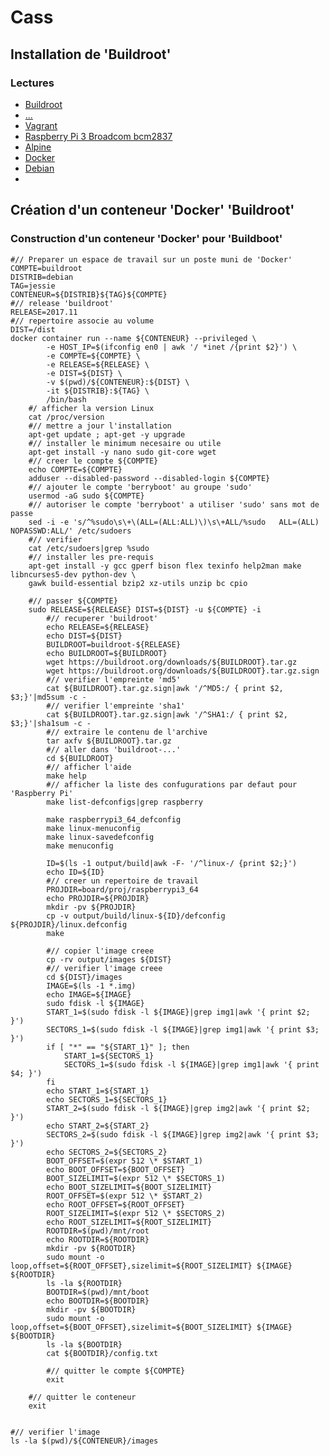 #  Cass

## Installation de 'Buildroot'

### Lectures

* [Buildroot](http://www.buildroot.org/downloads/manual/manual.html)
* [...](http://www.linuxembedded.fr/2013/02/tutorial-un-systeme-linux-embarque-operationnel-avec-buildroot/)
* [Vagrant](https://www.vagrantup.com/docs/)
* [Raspberry Pi 3 Broadcom bcm2837](https://www.raspberrypi.org/documentation/hardware/raspberrypi/bcm2837/README.md)
* [Alpine](http://wiki.alpinelinux.org/wiki/Developer_Documentation)
* [Docker](https://forums.docker.com/t/increase-docker-container-disk-space-on-os-x/26725/2)
* [Debian](https://www.debian.org/distrib/packages)
*

## Création d'un conteneur 'Docker' 'Buildroot'

### Construction d'un conteneur 'Docker' pour 'Buildboot'

    #// Preparer un espace de travail sur un poste muni de 'Docker'
    COMPTE=buildroot
    DISTRIB=debian
    TAG=jessie
    CONTENEUR=${DISTRIB}${TAG}${COMPTE}
    #// release 'buildroot'
    RELEASE=2017.11
    #// repertoire associe au volume
    DIST=/dist
    docker container run --name ${CONTENEUR} --privileged \
            -e HOST_IP=$(ifconfig en0 | awk '/ *inet /{print $2}') \
            -e COMPTE=${COMPTE} \
            -e RELEASE=${RELEASE} \
            -e DIST=${DIST} \
            -v $(pwd)/${CONTENEUR}:${DIST} \
            -it ${DISTRIB}:${TAG} \
            /bin/bash
        #/ afficher la version Linux
        cat /proc/version
        #// mettre a jour l'installation
        apt-get update ; apt-get -y upgrade
        #// installer le minimum necesaire ou utile
        apt-get install -y nano sudo git-core wget
        #// creer le compte ${COMPTE}
        echo COMPTE=${COMPTE}
        adduser --disabled-password --disabled-login ${COMPTE}
        #// ajouter le compte 'berryboot' au groupe 'sudo'
        usermod -aG sudo ${COMPTE}
        #// autoriser le compte 'berryboot' a utiliser 'sudo' sans mot de passe
        sed -i -e 's/^%sudo\s\+\(ALL=(ALL:ALL)\)\s\+ALL/%sudo   ALL=(ALL) NOPASSWD:ALL/' /etc/sudoers
        #// verifier
        cat /etc/sudoers|grep %sudo
        #// installer les pre-requis
        apt-get install -y gcc gperf bison flex texinfo help2man make libncurses5-dev python-dev \
        gawk build-essential bzip2 xz-utils unzip bc cpio

        #// passer ${COMPTE}
        sudo RELEASE=${RELEASE} DIST=${DIST} -u ${COMPTE} -i
            #// recuperer 'buildroot'
            echo RELEASE=${RELEASE}
            echo DIST=${DIST}
            BUILDROOT=buildroot-${RELEASE}
            echo BUILDROOT=${BUILDROOT}
            wget https://buildroot.org/downloads/${BUILDROOT}.tar.gz
            wget https://buildroot.org/downloads/${BUILDROOT}.tar.gz.sign
            #// verifier l'empreinte 'md5'
            cat ${BUILDROOT}.tar.gz.sign|awk '/^MD5:/ { print $2, $3;}'|md5sum -c -
            #// verifier l'empreinte 'sha1'
            cat ${BUILDROOT}.tar.gz.sign|awk '/^SHA1:/ { print $2, $3;}'|sha1sum -c -
            #// extraire le contenu de l'archive
            tar axfv ${BUILDROOT}.tar.gz
            #// aller dans 'buildroot-...'
            cd ${BUILDROOT}
            #// afficher l'aide
            make help
            #// afficher la liste des confugurations par defaut pour 'Raspberry Pi'
            make list-defconfigs|grep raspberry

            make raspberrypi3_64_defconfig
            make linux-menuconfig
            make linux-savedefconfig
            make menuconfig

            ID=$(ls -1 output/build|awk -F- '/^linux-/ {print $2;}')
            echo ID=${ID}
            #// creer un repertoire de travail
            PROJDIR=board/proj/raspberrypi3_64
            echo PROJDIR=${PROJDIR}
            mkdir -pv ${PROJDIR}
            cp -v output/build/linux-${ID}/defconfig ${PROJDIR}/linux.defconfig
            make

            #// copier l'image creee
            cp -rv output/images ${DIST}
            #// verifier l'image creee
            cd ${DIST}/images
            IMAGE=$(ls -1 *.img)
            echo IMAGE=${IMAGE}
            sudo fdisk -l ${IMAGE}
            START_1=$(sudo fdisk -l ${IMAGE}|grep img1|awk '{ print $2; }')
            SECTORS_1=$(sudo fdisk -l ${IMAGE}|grep img1|awk '{ print $3; }')
            if [ "*" == "${START_1}" ]; then
                START_1=${SECTORS_1}
                SECTORS_1=$(sudo fdisk -l ${IMAGE}|grep img1|awk '{ print $4; }')
            fi
            echo START_1=${START_1}
            echo SECTORS_1=${SECTORS_1}
            START_2=$(sudo fdisk -l ${IMAGE}|grep img2|awk '{ print $2; }')
            echo START_2=${START_2}
            SECTORS_2=$(sudo fdisk -l ${IMAGE}|grep img2|awk '{ print $3; }')
            echo SECTORS_2=${SECTORS_2}
            BOOT_OFFSET=$(expr 512 \* $START_1)
            echo BOOT_OFFSET=${BOOT_OFFSET}
            BOOT_SIZELIMIT=$(expr 512 \* $SECTORS_1)
            echo BOOT_SIZELIMIT=${BOOT_SIZELIMIT}
            ROOT_OFFSET=$(expr 512 \* $START_2)
            echo ROOT_OFFSET=${ROOT_OFFSET}
            ROOT_SIZELIMIT=$(expr 512 \* $SECTORS_2)
            echo ROOT_SIZELIMIT=${ROOT_SIZELIMIT}
            ROOTDIR=$(pwd)/mnt/root
            echo ROOTDIR=${ROOTDIR}
            mkdir -pv ${ROOTDIR}
            sudo mount -o loop,offset=${ROOT_OFFSET},sizelimit=${ROOT_SIZELIMIT} ${IMAGE} ${ROOTDIR}
            ls -la ${ROOTDIR}
            BOOTDIR=$(pwd)/mnt/boot
            echo BOOTDIR=${BOOTDIR}
            mkdir -pv ${BOOTDIR}
            sudo mount -o loop,offset=${BOOT_OFFSET},sizelimit=${BOOT_SIZELIMIT} ${IMAGE} ${BOOTDIR}
            ls -la ${BOOTDIR}
            cat ${BOOTDIR}/config.txt

            #// quitter le compte ${COMPTE}
            exit

        #// quitter le conteneur
        exit


    #// verifier l'image
    ls -la $(pwd)/${CONTENEUR}/images
